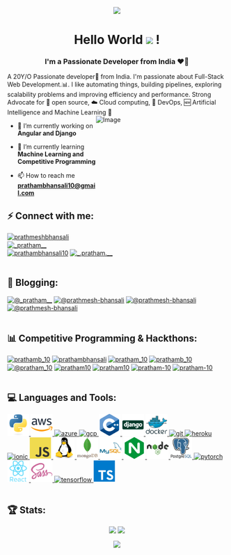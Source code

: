 <p align = "center">
    <img src="https://github.com/pratham-10/pratham-10/blob/master/assets/Cover%20Banner.png">
</p> 
<h1 align="center"> Hello World <img src="https://raw.githubusercontent.com/pratham-10/pratham-10/master/assets/wave.gif" width="30px"> ! </h1>
   
<h3 align="center">I'm a Passionate Developer from India ❤🚀️</h3>
     
   A 20Y/O Passionate developer🎯 from India. I'm passionate about Full-Stack Web Development.:bar_chart:. I like automating things, building pipelines, exploring scalability problems and improving efficiency and performance. Strong Advocate for 📜 open source, :cloud: Cloud computing, 🚀 DevOps, :new: Artificial Intelligence and Machine Learning :robot: 
<br>
<img width="300" height="300" align="right" alt="Image" src="https://github.com/pratham-10/pratham-10/blob/master/assets/coding.gif" />
   
   - 🔭 I’m currently working on **Angular and Django**
   
   - 🌱 I’m currently learning **Machine Learning and Competitive Programming**
   
   - 📫 How to reach me **prathambhansali10@gmail.com**
   
<h2 align="left">⚡ Connect with me:</h2>
<div align="left">
    <a href="https://linkedin.com/in/prathmeshbhansali" target="blank"><img align="center" src="https://www.vectorlogo.zone/logos/linkedin/linkedin-icon.svg" alt="prathmeshbhansali" width="40" height="40"/></a>
    <a href="https://twitter.com/_pratham__" target="blank"><img align="center" src="https://www.vectorlogo.zone/logos/twitter/twitter-icon.svg" alt="_pratham__" width="40" height="40"/></a>
    <a href="https://www.facebook.com/prathambhansali10" target="blank"><img align="center" src="https://www.vectorlogo.zone/logos/facebook/facebook-icon.svg" alt="prathambhansali10" width="40" height="40"/></a>
    <a href="https://instagram.com/_.pratham.__" target="blank"><img align="center" src="https://www.vectorlogo.zone/logos/instagram/instagram-icon.svg" alt="_.pratham.__" width="40" height="40"/></a>
</div>
<br>
<h2 align="left">📜 Blogging:</h2>
<div align="left">
    <a href="https://dev.to/@_pratham__" target="blank"><img align="center" src="https://www.vectorlogo.zone/logos/devto/devto-icon.svg" alt="@_pratham__" width="40" height="40"/></a>
    <a href="https://prathambhansali10.medium.com/" target="blank"><img align="center" src="https://www.vectorlogo.zone/logos/medium/medium-icon.svg" alt="@prathmesh-bhansali" width="40" height="40"/></a>
    <a href="https://prathmeshbhansali.hashnode.dev" target="blank"><img align="center" src="https://www.vectorlogo.zone/logos/hashnode/hashnode-icon.svg" alt="@prathmesh-bhansali" width="40" height="40"/></a>
    <a href="https://hackernoon.com/u/pratham10" target="blank"><img align="center" src="https://github.com/pratham-10/pratham-10/blob/master/assets/hackernoon.png" alt="@prathmesh-bhansali" width="40" height="40"/></a>
</div>
<br>
<h2 align="left">📊 Competitive Programming & Hackthons:</h2>
<div align="left">
    <a href="https://www.codechef.com/users/prathamb_10" target="blank"><img align="center" src="https://github.com/pratham-10/pratham-10/blob/master/assets/codechef.jpg" alt="prathamb_10" height="50" width="50" /></a>
    <a href="https://www.hackerrank.com/prathambhansali" target="blank"><img align="center" src="https://github.com/pratham-10/pratham-10/blob/master/assets/hackerrank.png" alt="prathambhansali" height="50" width="50" /></a>
    <a href="https://codeforces.com/profile/pratham_10" target="blank"><img align="center" src="https://github.com/pratham-10/pratham-10/blob/master/assets/codeforces.png" alt="pratham_10" height="50" width="50" /></a>
    <a href="https://www.leetcode.com/prathamb_10" target="blank"><img align="center" src="https://github.com/pratham-10/pratham-10/blob/master/assets/leetcode.png" alt="prathamb_10" height="50" width="50" /></a>
    <a href="https://www.hackerearth.com/@pratham_10" target="blank"><img align="center" src="https://github.com/pratham-10/pratham-10/blob/master/assets/hackerearth.png" alt="@pratham_10" height="50" width="50" /></a>
    <a href="https://www.topcoder.com/members/pratham10" target="blank"><img align="center" src="https://github.com/pratham-10/pratham-10/blob/master/assets/topcoder.png" alt="pratham10" height="50" width="50" /></a>
    <a href="https://kaggle.com/pratham10" target="blank"><img align="center" src="https://www.vectorlogo.zone/logos/kaggle/kaggle-icon.svg" alt="pratham10" height="50" width="50" /></a>
    <a href="https://jovian.ai/pratham-10" target="blank"><img align="center" src="https://github.com/pratham-10/pratham-10/blob/master/assets/jovian.png" alt="pratham-10" height="50" width="50" /></a>
    <a href="https://devfolio.co/@pratham_10" target="blank"><img align="center" src="https://github.com/pratham-10/pratham-10/blob/master/assets/devfolio.png" alt="pratham-10" height="50" width="50" /></a>
</div>
<br>
<h2 align="left">💻 Languages and Tools:</h2>
<div align="left"> 
    <a href="https://www.python.org" target="_blank"> <img src="https://raw.githubusercontent.com/devicons/devicon/master/icons/python/python-original.svg" alt="python" width="50" height="50"/> </a> 
    <a href="https://aws.amazon.com" target="_blank"><img src="https://raw.githubusercontent.com/devicons/devicon/master/icons/amazonwebservices/amazonwebservices-original-wordmark.svg" alt="aws" width="50" height="50"/> </a> 
    <a href="https://azure.microsoft.com/en-in/" target="_blank"><img src="https://www.vectorlogo.zone/logos/microsoft_azure/microsoft_azure-icon.svg" alt="azure" width="50" height="50"/> </a> 
    <a href="https://cloud.google.com" target="_blank"> <img src="https://www.vectorlogo.zone/logos/google_cloud/google_cloud-icon.svg" alt="gcp" width="50" height="50"/> </a> 
    <a href="https://www.w3schools.com/cpp/" target="_blank"> <img src="https://raw.githubusercontent.com/devicons/devicon/master/icons/cplusplus/cplusplus-original.svg" alt="cplusplus" width="50" height="50"/> </a>
    <a href="https://www.djangoproject.com/" target="_blank"> <img src="https://raw.githubusercontent.com/devicons/devicon/master/icons/django/django-original.svg" alt="django" width="50" height="50"/> </a>
    <a href="https://www.docker.com/" target="_blank"> <img src="https://raw.githubusercontent.com/devicons/devicon/master/icons/docker/docker-original-wordmark.svg" alt="docker" width="50" height="50"/> </a>
    <a href="https://git-scm.com/" target="_blank"> <img src="https://www.vectorlogo.zone/logos/git-scm/git-scm-icon.svg" alt="git" width="50" height="50"/> </a>
    <a href="https://heroku.com" target="_blank"> <img src="https://www.vectorlogo.zone/logos/heroku/heroku-icon.svg" alt="heroku" width="50" height="50"/> </a> 
    <a href="https://ionicframework.com" target="_blank"> <img src="https://upload.wikimedia.org/wikipedia/commons/d/d1/Ionic_Logo.svg" alt="ionic" width="50" height="50"/> </a> 
    <a href="https://developer.mozilla.org/en-US/docs/Web/JavaScript" target="_blank"><img src="https://raw.githubusercontent.com/devicons/devicon/master/icons/javascript/javascript-original.svg" alt="javascript" width="50" height="50"/> </a> 
    <a href="https://www.linux.org/" target="_blank"> <img src="https://raw.githubusercontent.com/devicons/devicon/master/icons/linux/linux-original.svg" alt="linux" width="50" height="50"/> </a> 
    <a href="https://www.mongodb.com/" target="_blank"> <img src="https://raw.githubusercontent.com/devicons/devicon/master/icons/mongodb/mongodb-original-wordmark.svg" alt="mongodb" width="50" height="50"/> </a> 
    <a href="https://www.mysql.com/" target="_blank"> <img src="https://raw.githubusercontent.com/devicons/devicon/master/icons/mysql/mysql-original-wordmark.svg" alt="mysql" width="50" height="50"/> </a> 
    <a href="https://www.nginx.com" target="_blank"> <img src="https://raw.githubusercontent.com/devicons/devicon/master/icons/nginx/nginx-original.svg" alt="nginx" width="50" height="50"/> </a> 
    <a href="https://nodejs.org" target="_blank"> <img src="https://raw.githubusercontent.com/devicons/devicon/master/icons/nodejs/nodejs-original-wordmark.svg" alt="nodejs" width="50" height="50"/> </a> 
    <a href="https://www.postgresql.org" target="_blank"> <img src="https://raw.githubusercontent.com/devicons/devicon/master/icons/postgresql/postgresql-original-wordmark.svg" alt="postgresql" width="50" height="50"/> </a> 
    <a href="https://pytorch.org/" target="_blank"> <img src="https://www.vectorlogo.zone/logos/pytorch/pytorch-icon.svg" alt="pytorch" width="50" height="50"/> </a> 
    <a href="https://reactjs.org/" target="_blank"> <img src="https://raw.githubusercontent.com/devicons/devicon/master/icons/react/react-original-wordmark.svg" alt="react" width="50" height="50"/> </a> 
    <a href="https://sass-lang.com" target="_blank"> <img src="https://raw.githubusercontent.com/devicons/devicon/master/icons/sass/sass-original.svg" alt="sass" width="50" height="50"/> </a> 
    <a href="https://www.tensorflow.org" target="_blank"> <img src="https://www.vectorlogo.zone/logos/tensorflow/tensorflow-icon.svg" alt="tensorflow" width="50" height="50"/> </a>
    <a href="https://www.typescriptlang.org/" target="_blank"> <img src="https://raw.githubusercontent.com/devicons/devicon/master/icons/typescript/typescript-original.svg" alt="typescript" width="50" height="50"/> </a> 
</div>
<br>
<h2 align="left">🏆 Stats:</h2>
<p align = "center">
    <img width="48%" src ="https://github-readme-stats.vercel.app/api?username=pratham-10&show_icons=true&theme=radical&line_height=25">
    <img width="48%" src="https://github-readme-streak-stats.herokuapp.com/?user=pratham-10&show_icons=true&locale=en&layout=compact&theme=radical&line_height=0" />
</p>
<p align = "center">
    <img src="https://activity-graph.herokuapp.com/graph?username=pratham-10&theme=redical">
</p>  
